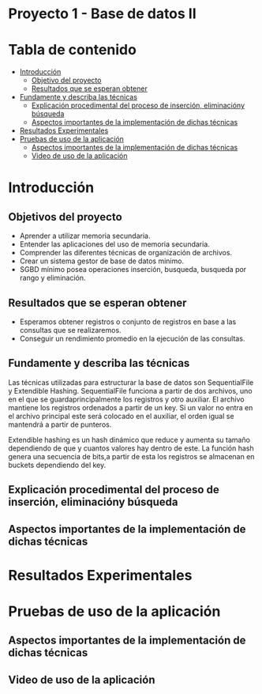 # <div align="center">
  <h1>Proyecto 1 - Base de datos II </h1>
</div>

# Tabla de contenido

- [Introducción](#Introducción)
    - [Objetivo del proyecto](#Objetivo-del-proyecto)
    - [Resultados que se esperan obtener](#Resultados-que-se-esperan-obtener)
- [Fundamente y describa las técnicas](#Fundamente-y-describa-las-técnicas)
    - [Explicación procedimental del proceso de inserción, eliminacióny búsqueda](#Explínimoicación-procedimental-del-proceso-de-inserción,-eliminación-y-búsqueda)
    - [Aspectos importantes de la implementación de dichas técnicas](#Aspectos-importantes-de-la-implementación-de-dichas-técnicas)
- [Resultados Experimentales](#Resultados-Experimentales)
- [Pruebas de uso de la aplicación](#Pruebas-de-uso-de-la-aplicación)
    - [Aspectos importantes de la implementación de dichas técnicas](#Aspectos-importantes-de-la-implementación-de-dichas-técnicas)
    - [Video de uso de la aplicación](#Video-de-uso-de-la-aplicación)


# Introducción

## Objetivos del proyecto
- Aprender a utilizar memoria secundaria.
- Entender las aplicaciones del uso de memoria secundaria.
- Comprender las diferentes técnicas de organización de archivos.
- Crear un sistema gestor de base de datos minimo. 
- SGBD mínimo posea operaciones inserción, busqueda, busqueda por rango y eliminación.

## Resultados que se esperan obtener
- Esperamos obtener registros o conjunto de registros en base a las consultas que se realizaremos.
- Conseguir un rendimiento promedio en la ejecución de las consultas.

## Fundamente y describa las técnicas
Las técnicas utilizadas para estructurar la base de datos son SequentialFile y Extendible Hashing.
SequentialFile funciona a partir de dos archivos, uno en el que se guardaprincipalmente los registros y otro auxiliar.
El archivo mantiene los registros ordenados a partir de un key. Si un valor no entra en el archivo principal este será colocado en el auxiliar, el orden igual se mantendrá a partir de punteros.

Extendible hashing es un hash dinámico que reduce y aumenta su tamaño dependiendo de que y cuantos valores hay dentro de este. La función hash genera una secuencia de bits,a partir de esta los registros se almacenan en buckets dependiendo del key.


## Explicación procedimental del proceso de inserción, eliminacióny búsqueda


## Aspectos importantes de la implementación de dichas técnicas

# Resultados Experimentales

# Pruebas de uso de la aplicación

## Aspectos importantes de la implementación de dichas técnicas

## Video de uso de la aplicación



